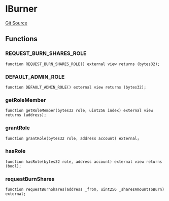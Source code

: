 # IBurner

[Git Source](https://github.com/lidofinance/community-staking-module/blob/5d5ee8e87614e268bb3181747a86b3f5fe7a75e2/src/interfaces/IBurner.sol)

## Functions

### REQUEST_BURN_SHARES_ROLE

```solidity
function REQUEST_BURN_SHARES_ROLE() external view returns (bytes32);
```

### DEFAULT_ADMIN_ROLE

```solidity
function DEFAULT_ADMIN_ROLE() external view returns (bytes32);
```

### getRoleMember

```solidity
function getRoleMember(bytes32 role, uint256 index) external view returns (address);
```

### grantRole

```solidity
function grantRole(bytes32 role, address account) external;
```

### hasRole

```solidity
function hasRole(bytes32 role, address account) external view returns (bool);
```

### requestBurnShares

```solidity
function requestBurnShares(address _from, uint256 _sharesAmountToBurn) external;
```
